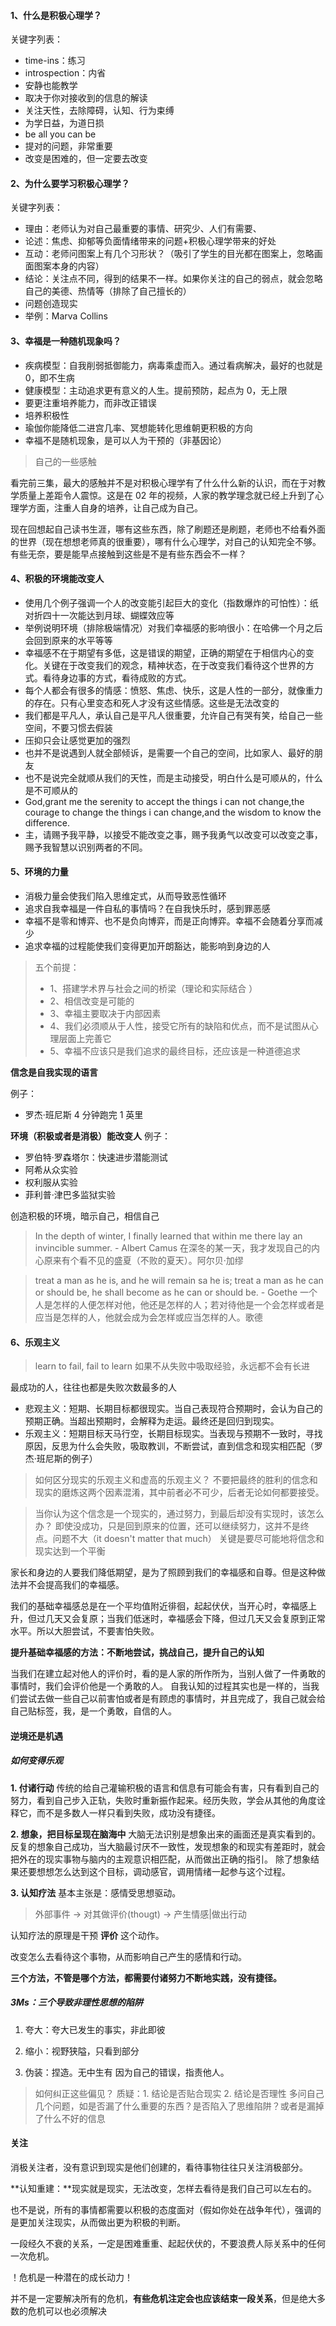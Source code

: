 #### 1、什么是积极心理学？
关键字列表：
- time-ins：练习
- introspection：内省
- 安静也能教学
- 取决于你对接收到的信息的解读
- 关注天性，去除障碍，认知、行为束缚
- 为学日益，为道日损
- be all you can be
- 提对的问题，非常重要
- 改变是困难的，但一定要去改变

#### 2、为什么要学习积极心理学？
关键字列表：
- 理由：老师认为对自己最重要的事情、研究少、人们有需要、
- 论述：焦虑、抑郁等负面情绪带来的问题+积极心理学带来的好处
- 互动：老师问图案上有几个习形状？（吸引了学生的目光都在图案上，忽略画面图案本身的内容）
- 结论：关注点不同，得到的结果不一样。如果你关注的自己的弱点，就会忽略自己的美德、热情等（排除了自己擅长的）
- 问题创造现实
- 举例：Marva Collins

#### 3、幸福是一种随机现象吗？
- 疾病模型：自我削弱抵御能力，病毒乘虚而入。通过看病解决，最好的也就是 0，即不生病
- 健康模型：主动追求更有意义的人生。提前预防，起点为 0，无上限
- 要更注重培养能力，而非改正错误
- 培养积极性
- 瑜伽你能降低二进宫几率、冥想能转化思维朝更积极的方向
- 幸福不是随机现象，是可以人为干预的（非基因论）

> 自己的一些感触

看完前三集，最大的感触并不是对积极心理学有了什么什么新的认识，而在于对教学质量上差距令人震惊。这是在 02 年的视频，人家的教学理念就已经上升到了心理学方面，注重人自身的培养，让自己成为自己。

现在回想起自己读书生涯，哪有这些东西，除了刷题还是刷题，老师也不给看外面的世界（现在想想老师真的很重要），哪有什么心理学，对自己的认知完全不够。有些无奈，要是能早点接触到这些是不是有些东西会不一样？

#### 4、积极的环境能改变人

- 使用几个例子强调一个人的改变能引起巨大的变化（指数爆炸的可怕性）：纸对折四十一次能达到月球、蝴蝶效应等
- 举例说明环境（排除极端情况）对我们幸福感的影响很小：在哈佛一个月之后会回到原来的水平等等
- 幸福感不在于期望有多低，这是错误的期望，正确的期望在于相信内心的变化。关键在于改变我们的观念，精神状态，在于改变我们看待这个世界的方式。看待身边事的方式，看待成败的方式。
- 每个人都会有很多的情感：愤怒、焦虑、快乐，这是人性的一部分，就像重力的存在。只有心里变态和死人才没有这些情感。这些是无法改变的
- 我们都是平凡人，承认自己是平凡人很重要，允许自己有哭有笑，给自己一些空间，不要习惯去假装
- 压抑只会让感觉更加的强烈
- 也并不是说遇到人就全部倾诉，是需要一个自己的空间，比如家人、最好的朋友
- 也不是说完全就顺从我们的天性，而是主动接受，明白什么是可顺从的，什么是不可顺从的 
- God,grant me the serenity to accept the things i can not change,the courage to change the things i can change,and the wisdom to know the difference.
- 主，请赐予我平静，以接受不能改变之事，赐予我勇气以改变可以改变之事，赐予我智慧以识别两者的不同。

#### 5、环境的力量

- 消极力量会使我们陷入思维定式，从而导致恶性循环
- 追求自我幸福是一件自私的事情吗？在自我快乐时，感到罪恶感
- 幸福不是零和博弈、也不是负向博弈，而是正向博弈。幸福不会随着分享而减少
- 追求幸福的过程能使我们变得更加开朗豁达，能影响到身边的人

> 五个前提：
> - 1、搭建学术界与社会之间的桥梁（理论和实际结合 ）
> - 2、相信改变是可能的
> - 3、幸福主要取决于内部因素
> - 4、我们必须顺从于人性，接受它所有的缺陷和优点，而不是试图从心理层面上完善它
> - 5、幸福不应该只是我们追求的最终目标，还应该是一种道德追求

**信念是自我实现的语言**

例子：
- 罗杰·班尼斯 4 分钟跑完 1 英里

**环境（积极或者是消极）能改变人**
例子：
- 罗伯特·罗森塔尔：快速进步潜能测试
- 阿希从众实验
- 权利服从实验
- 菲利普·津巴多监狱实验

创造积极的环境，暗示自己，相信自己

> In the depth of winter, I finally learned that within me there lay an invincible summer. - Albert Camus
> 在深冬的某一天，我才发现自己的内心原来有个看不见的盛夏（不败的夏天）。阿尔贝·加缪

> treat a man as he is, and he will remain sa he is; treat a man as he can or should be, he shall become as he can or should be. - Goethe
> 一个人是怎样的人便怎样对他，他还是怎样的人；若对待他是一个会怎样或者是应当是怎样的人，他就会成为会怎样或应当怎样的人。歌德

#### 6、乐观主义

> learn to fail, fail to learn
> 如果不从失败中吸取经验，永远都不会有长进

最成功的人，往往也都是失败次数最多的人

- 悲观主义：短期、长期目标都很现实。当自己表现符合预期时，会认为自己的预期正确。当超出预期时，会解释为走运。最终还是回归到现实。
- 乐观主义：短期目标天马行空，长期目标现实。当表现与预期不一致时，寻找原因，反思为什么会失败，吸取教训，不断尝试，直到信念和现实相匹配（罗杰·班尼斯的例子）

> 如何区分现实的乐观主义和虚高的乐观主义？
不要把最终的胜利的信念和现实的磨炼这两个因素混淆，其中前者必不可少，后者无论如何都要接受。

> 当你认为这个信念是一个现实的，通过努力，到最后却没有实现时，该怎么办？
即使没成功，只是回到原来的位置，还可以继续努力，这并不是终点。问题不大（it doesn't matter that much）
关键是要尽可能地将信念和现实达到一个平衡

家长和身边的人要我们降低期望，是为了照顾到我们的幸福感和自尊。但是这种做法并不会提高我们的幸福感。

我们的基础幸福感总是在一个平均值附近徘徊，起起伏伏，当开心时，幸福感上升，但过几天又会复原；当我们低迷时，幸福感会下降，但过几天又会复原到正常水平。所以大胆尝试，不要害怕失败。

**提升基础幸福感的方法：不断地尝试，挑战自己，提升自己的认知**

当我们在建立起对他人的评价时，看的是人家的所作所为，当别人做了一件勇敢的事情时，我们会评价他是一个勇敢的人。
自我认知的过程其实也是一样的，当我们尝试去做一些自己以前害怕或者是有顾虑的事情时，并且完成了，我自己就会给自己贴标签，我，是一个勇敢，自信的人。

#### 逆境还是机遇

##### 如何变得乐观
**1. 付诸行动**
传统的给自己灌输积极的语言和信息有可能会有害，只有看到自己的努力，看到自己步入正轨，失败时重新振作起来。经历失败，学会从其他的角度诠释它，而不是多数人一样只看到失败，成功没有捷径。

**2. 想象，把目标呈现在脑海中**
大脑无法识别是想象出来的画面还是真实看到的。反复的想象自己成功，当大脑最讨厌不一致性，发现想象的和现实有差距时，就会把外在的现实事物与脑内的主观意识相匹配，从而做出正确的指引。
除了想象结果还要想想怎么达到这个目标，调动感官，调用情绪一起参与这个过程。

**3. 认知疗法**
基本主张是：感情受思想驱动。

> 外部事件 -> 对其做评价(thougt) -> 产生情感|做出行动

认知疗法的原理是干预 **评价** 这个动作。

改变怎么去看待这个事物，从而影响自己产生的感情和行动。

**三个方法，不管是哪个方法，都需要付诸努力不断地实践，没有捷径。**

##### 3Ms：三个导致非理性思想的陷阱
1. 夸大：夸大已发生的事实，非此即彼

2. 缩小：视野狭隘，只看到部分

3. 伪装：捏造。无中生有
因为自己的错误，指责他人。

> 如何纠正这些偏见？
质疑：1. 结论是否贴合现实 2. 结论是否理性
多问自己几个问题，如是否漏了什么重要的东西？是否陷入了思维陷阱？或者是漏掉了什么不好的信息

#### 关注
消极关注者，没有意识到现实是他们创建的，看待事物往往只关注消极部分。

**认知重建：**现实就是现实，无法改变，怎样去看待是我们自己可以左右的。

也不是说，所有的事情都需要以积极的态度面对（假如你处在战争年代），强调的是更加关注现实，从而做出更为积极的判断。

一段经久不衰的关系，一定是困难重重、起起伏伏的，不要浪费人际关系中的任何一次危机。

！危机是一种潜在的成长动力！

并不是一定要解决所有的危机，**有些危机注定会也应该结束一段关系**，但是绝大多数的危机可以也必须解决










